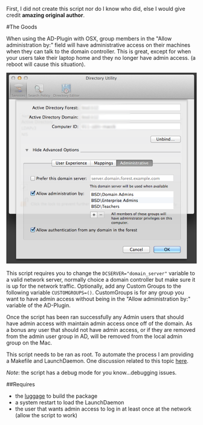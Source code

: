 First, I did not create this script nor do I know who did, else I would give credit **amazing original author**.

#The Goods

When using the AD-Plugin with OSX, group members in the "Allow administration by:" field will have administrative access on their machines when they can talk to the domain controller. This is great, except for when your users take their laptop home and they no longer have admin access. (a reboot will cause this situation).

![scripts](/LocalAdminMembershipUpdater/ad-plugin.png)

This script requires you to change the ``DCSERVER="domain_server"`` variable to a valid network server, normally choice a domain controller but make sure it is up for the network traffic. Optionally, add any Custom Groups to the following variable  ``CUSTOMGROUPS=()``. CustomGroups is for any group you want to have admin access without being in the "Allow administration by:" variable of the AD-Plugin.

Once the script has been ran successfully any Admin users that should have admin access with maintain admin access once off of the domain. As a bonus any user that should not have admin access, or if they are removed from the admin user group in AD, will be removed from the local admin group on the Mac.

This script needs to be ran as root. To automate the process I am providing a Makefile and LaunchDaemon. One discussion related to this topic [here](https://groups.google.com/forum/?fromgroups#!topic/macenterprise/wOM_KTnLr7A). 

_Note_: the script has a debug mode for you know...debugging issues.

##Requires

* the [luggage](https://github.com/unixorn/luggage) to build the package
* a system restart to load the LaunchDaemon
* the user that wants admin access to log in at least once at the network (allow the script to work)